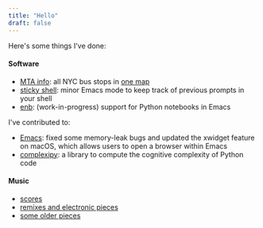 ```yaml
---
title: "Hello"
draft: false
---
```

Here's some things I've done:
 
#### Software
 - [MTA info](https://github.com/andrewdea/mta-info): all NYC bus stops in [one map](https://www.google.com/maps/d/u/0/viewer?mid=1Y-euNeFcsu06Zxfdl6u6-sca3Yp-KYY&ll=40.71865725691622%2C-73.976623&z=10)
 - [sticky shell](https://github.com/andrewdea/sticky-shell): minor Emacs mode to keep track of previous prompts in your shell
 - [enb](https://github.com/andrewdea/enb): (work-in-progress) support for Python notebooks in Emacs
 
I've contributed to:
 - [Emacs](https://git.savannah.gnu.org/cgit/emacs.git/commit/?id=a137f71c67e88204a32ebd747beb8fdd7db2fbe9): fixed some memory-leak bugs and updated the xwidget feature on macOS, which allows users to open a browser within Emacs
 - [complexipy](https://github.com/rohaquinlop/complexipy): a library to compute the cognitive complexity of Python code

#### Music
 - [scores](https://musescore.com/user/37109046)
 - [remixes and electronic pieces](https://soundcloud.com/beat-making-man/popular-tracks)
 - [some older pieces](https://soundcloud.com/bobo_aka_me/zx-1)
